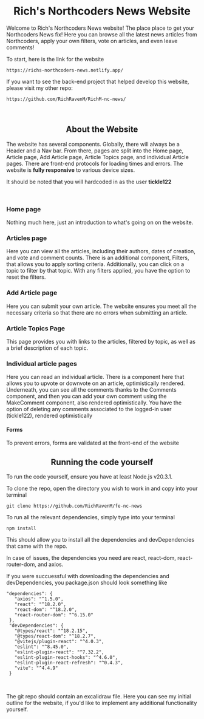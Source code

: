 <h1 style='text-align:center;'>Rich's Northcoders News Website</h1>

<p>Welcome to Rich's Northcoders News website! The place place to get your Northcoders News fix! Here you can browse all the latest news articles from Northcoders, apply your own filters, vote on articles, and even leave comments!</p>
<p>To start, here is the link for the website

```
https://richs-northcoders-news.netlify.app/
```

 </p>

 <p>If you want to see the back-end project that helped develop this website, please visit my other repo:

```
https://github.com/RichRavenM/RichM-nc-news/
```

 </p>
 <br>

 <h2 style='text-align:center;'>About the Website</h2>
 <p>The website has several components. Globally, there will always be a Header and a Nav bar. From there, pages are split into the Home page, Article page, Add Article page, Article Topics page, and individual Article pages. There are front-end protocols for loading times and errors. The website is <strong>fully responsive</strong> to various device sizes.</p>

 <p>It should be noted that you will hardcoded in as the user <strong>tickle122</strong></p>

 <br>
 <h3>Home page</h3>
 <p>Nothing much here, just an introduction to what's going on on the website.</p>

 <h3>Articles page</h3>
 <p>Here you can view all the articles, including their authors, dates of creation, and vote and comment counts. There is an additional component, Filters, that allows you to apply sorting criteria. Additionally, you can click on a topic to filter by that topic. With any filters applied, you have the option to reset the filters.</p>

 <h3>Add Article page</h3>
 <p>Here you can submit your own article. The website ensures you meet all the necessary criteria so that there are no errors when submitting an article.

 <h3>Article Topics Page</h3>
 <p>This page provides you with links to the articles, filtered by topic, as well as a brief description of each topic.</p>

 <h3>Individual article pages</h3>
 <p>Here you can read an individual article. There is a component here that allows you to upvote or downvote on an article, optimistically rendered. Underneath, you can see all the comments thanks to the Comments component, and then you can add your own comment using the MakeComment component, also rendered optimistically. You have the option of deleting any comments associated to the logged-in user (tickle122), rendered optimistically</p>

 <h4>Forms</h4>
 <p>To prevent errors, forms are validated at the front-end of the website

<br>
 <h2 style='text-align:center;'>Running the code yourself</h2>

 <p>To run the code yourself, ensure you have at least Node.js v20.3.1.</p>

 <p>To clone the repo, open the directory you wish to work in and copy into your terminal
 
 ```
git clone https://github.com/RichRavenM/fe-nc-news
 ```
 </p>

 <p>To run all the relevant dependencies, simply type into your terminal</p>

```
npm install
```

</p>

 <p>This should allow you to install all the dependencies and devDependencies that came with the repo.</p>

 <p>In case of issues, the dependencies you need are react, react-dom, react-router-dom, and axios.</p>

 <p>If you were succuessful with downloading the dependencies and devDependencies, you package.json should look something like

```
"dependencies": {
   "axios": "^1.5.0",
   "react": "^18.2.0",
   "react-dom": "^18.2.0",
   "react-router-dom": "^6.15.0"
 },
 "devDependencies": {
   "@types/react": "^18.2.15",
   "@types/react-dom": "^18.2.7",
   "@vitejs/plugin-react": "^4.0.3",
   "eslint": "^8.45.0",
   "eslint-plugin-react": "^7.32.2",
   "eslint-plugin-react-hooks": "^4.6.0",
   "eslint-plugin-react-refresh": "^0.4.3",
   "vite": "^4.4.9"
 }
```

</p>

<br>
<p>The git repo should contain an excalidraw file. Here you can see my initial outline for the website, if you'd like to implement any additional functionality yourself.</p>
